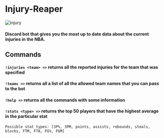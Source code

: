 # Injury-Reaper

![injury](https://user-images.githubusercontent.com/39442337/160500483-da947150-1681-49f3-8ad3-9bd7efb05e50.jpg)

#### Discord bot that gives you the most up to date data about the current injuries in the NBA.
## Commands

#### ```!injuries <team> =>``` returns all the reported injuries for the team that was specified

#### ```!teams =>``` returns all a list of all the allowed team names that you can pass to the bot

#### ```!help =>``` returns all the commands with some information

#### ```!stats <type> =>``` returns the top 50 players that have the highest average in the particular stat
```Possible stat types: [3P%, 3PM, points, assists, rebounds, steals, blocks, FTM, FTA, FG%, FGM]```
